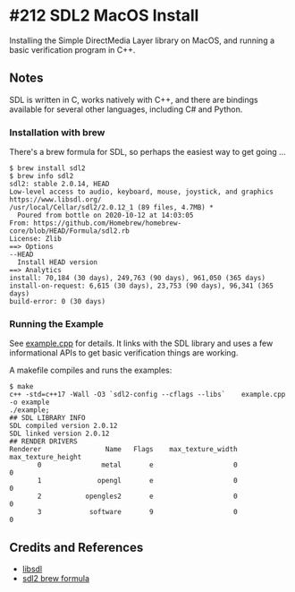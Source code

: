 # #212 SDL2 MacOS Install

Installing the Simple DirectMedia Layer library on MacOS, and running a basic verification program in C++.

## Notes

SDL is written in C, works natively with C++, and there are bindings available for several other languages, including C# and Python.

### Installation with brew

There's a brew formula for SDL, so perhaps the easiest way to get going ...

```
$ brew install sdl2
$ brew info sdl2
sdl2: stable 2.0.14, HEAD
Low-level access to audio, keyboard, mouse, joystick, and graphics
https://www.libsdl.org/
/usr/local/Cellar/sdl2/2.0.12_1 (89 files, 4.7MB) *
  Poured from bottle on 2020-10-12 at 14:03:05
From: https://github.com/Homebrew/homebrew-core/blob/HEAD/Formula/sdl2.rb
License: Zlib
==> Options
--HEAD
  Install HEAD version
==> Analytics
install: 70,184 (30 days), 249,763 (90 days), 961,050 (365 days)
install-on-request: 6,615 (30 days), 23,753 (90 days), 96,341 (365 days)
build-error: 0 (30 days)
```

### Running the Example

See [example.cpp](./example.cpp) for details.
It links with the SDL library and uses a few informational APIs to get basic verification things are working.

A makefile compiles and runs the examples:

```
$ make
c++ -std=c++17 -Wall -O3 `sdl2-config --cflags --libs`    example.cpp   -o example
./example;
## SDL LIBRARY INFO
SDL compiled version 2.0.12
SDL linked version 2.0.12
## RENDER DRIVERS
Renderer                Name   Flags    max_texture_width   max_texture_height
       0               metal       e                    0                    0
       1              opengl       e                    0                    0
       2           opengles2       e                    0                    0
       3            software       9                    0                    0
```

## Credits and References

* [libsdl](https://www.libsdl.org/)
* [sdl2 brew formula](https://formulae.brew.sh/formula/sdl2)
